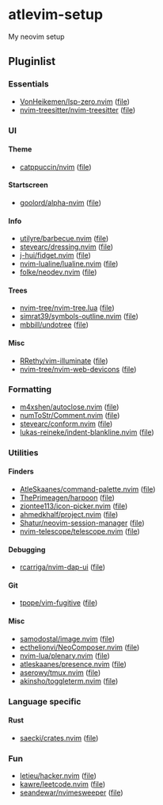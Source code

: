 # atlevim-setup
My neovim setup


## Pluginlist

### Essentials
- [VonHeikemen/lsp-zero.nvim](https://github.com/VonHeikemen/lsp-zero.nvim) ([file](lua/plugins/lspzero.lua))
- [nvim-treesitter/nvim-treesitter](https://github.com/nvim-treesitter/nvim-treesitter) ([file](lua/plugins/treesitter.lua))


### UI
#### Theme
- [catppuccin/nvim](https://github.com/catppuccin/nvim) ([file](lua/plugins/catppuccin))
#### Startscreen
- [goolord/alpha-nvim](https://github.com/goolord/alpha-nvim) ([file](lua/plugins/alpha-nvim.lua))
#### Info
- [utilyre/barbecue.nvim](https://github.com/utilyre/barbecue.nvim) ([file](lua/plugins/barbecue.lua))
- [stevearc/dressing.nvim](https://github.com/stevearc/dressing.nvim) ([file](lua/plugins/dressing.lua))
- [j-hui/fidget.nvim](https://github.com/j-hui/fidget.nvim) ([file](lua/plugins/j-hui/fidget.nvim))
- [nvim-lualine/lualine.nvim](https://github.com/nvim-lualine/lualine.nvim) ([file](lua/plugins/lualine.lua))
- [folke/neodev.nvim](https://github.com/folke/neodev.nvim) ([file](lua/plugins/neodev.lua))
#### Trees
- [nvim-tree/nvim-tree.lua](https://github.com/nvim-tree/nvim-tree.lua) ([file](lua/plugins/nvim-tree.lua))
- [simrat39/symbols-outline.nvim](https://github.com/simrat39/symbols-outline.nvim) ([file](lua/plugins/symbols-outline.lua))
- [mbbill/undotree](https://github.com/mbbill/undotree) ([file](lua/plugins/undotree.lua))
#### Misc
- [RRethy/vim-illuminate](https://github.com/RRethy/vim-illuminate) ([file](lua/plugins/RRethy/vim-illuminate))
- [nvim-tree/nvim-web-devicons](https://github.com/nvim-tree/nvim-web-devicons) ([file](lua/plugins/nvim-web-devicons.lua))


### Formatting
- [m4xshen/autoclose.nvim](https://github.com/m4xshen/autoclose.nvim) ([file](lua/plugins/autoclose.lua))
- [numToStr/Comment.nvim](https://github.com/numToStr/Comment.nvim) ([file](lua/plugins/comment.lua))
- [stevearc/conform.nvim](https://github.com/stevearc/conform.nvim) ([file](lua/plugins/conform.lua))
- [lukas-reineke/indent-blankline.nvim](https://github.com/lukas-reineke/indent-blankline.nvim) ([file](lua/plugins/indent-blankline.lua))


### Utilities
#### Finders
- [AtleSkaanes/command-palette.nvim](https://github.com/AtleSkaanes/command-palette.nvim) ([file](lua/plugins/command-palette.lua))
- [ThePrimeagen/harpoon](https://github.com/ThePrimeagen/harpoon) ([file](lua/plugins/harpoon.lua))
- [ziontee113/icon-picker.nvim](https://github.com/ziontee113/icon-picker.nvim) ([file](lua/plugins/icon-picker.lua))
- [ahmedkhalf/project.nvim](https://github.com/ahmedkhalf/project.nvim) ([file](lua/plugins/project-nvim.lua))
- [Shatur/neovim-session-manager](https://github.com/Shatur/neovim-session-manager) ([file](lua/plugins/session-manager.lua))
- [nvim-telescope/telescope.nvim](https://github.com/nvim-telescope/telescope.nvim) ([file](lua/plugins/telescope.lua))
#### Debugging
- [rcarriga/nvim-dap-ui](https://github.com/rcarriga/nvim-dap-ui) ([file](lua/plugins/dap.lua))
#### Git
- [tpope/vim-fugitive](https://github.com/tpope/vim-fugitive) ([file](lua/plugins/tpope/vim-fugitive))
#### Misc
- [samodostal/image.nvim](https://github.com/samodostal/image.nvim) ([file](lua/plugins/image.lua))
- [ecthelionvi/NeoComposer.nvim](https://github.com/ecthelionvi/NeoComposer.nvim) ([file](lua/plugins/neo-composer.lua))
- [nvim-lua/plenary.nvim](https://github.com/nvim-lua/plenary.nvim) ([file](lua/plugins/plenary.lua))
- [atleskaanes/presence.nvim](https://github.com/atleskaanes/presence.nvim) ([file](lua/plugins/presence.lua))
- [aserowy/tmux.nvim](https://github.com/aserowy/tmux.nvim) ([file](lua/plugins/tmux.lua))
- [akinsho/toggleterm.nvim](https://github.com/akinsho/toggleterm.nvim) ([file](lua/plugins/toggleterm.lua))

### Language specific
#### Rust
- [saecki/crates.nvim](https://github.com/saecki/crates.nvim) ([file](lua/plugins/crates.lua))


### Fun
- [letieu/hacker.nvim](https://github.com/letieu/hacker.nvim) ([file](lua/plugins/hacker.lua))
- [kawre/leetcode.nvim](https://github.com/kawre/leetcode.nvim) ([file](lua/plugins/leetcode.lua))
- [seandewar/nvimesweeper](https://github.com/seandewar/nvimesweeper) ([file](lua/plugins/nvimesweeper.lua))
